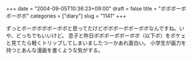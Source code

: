 +++
date = "2004-09-05T10:36:23+09:00"
draft = false
title = "ボボボーボボーボボ"
categories = ["diary"]
slug = "1141"
+++

ずっとボーボボボボーボボと思ってたけどボボボーボボーボボなんですね。いや、どっちでもいいけど。
息子と昨日ボボボーボボーボボ（以下ボ）をボケェと見てたら軽くトリップしてしまいましたつーかあれ面白い。
小学生が画力を持つとあんな漫画を書くような気がする。
